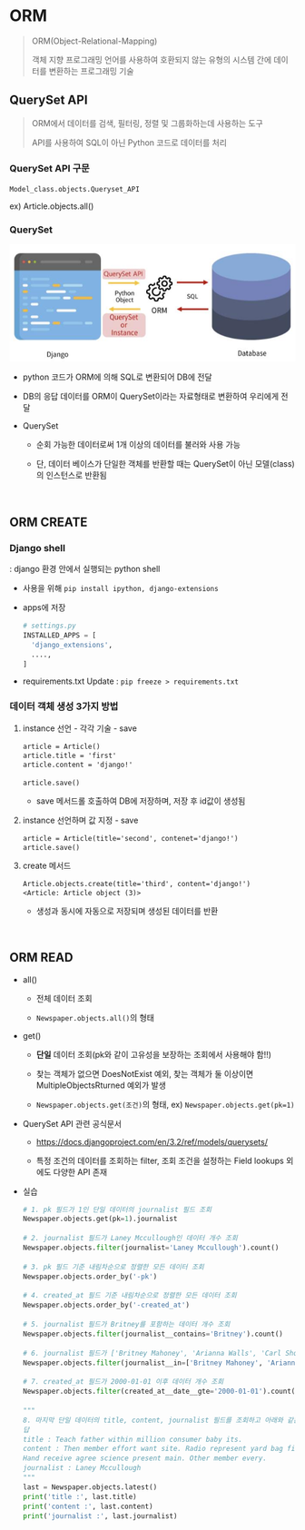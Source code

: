 # ORM

> ORM(Object-Relational-Mapping)
> 
> 객체 지향 프로그래밍 언어를 사용하여 호환되지 않는 유형의 시스템 간에 데이터를 변환하는 프로그래밍 기술

## QuerySet API

> ORM에서 데이터를 검색, 필터링, 정렬 및 그룹화하는데 사용하는 도구
> 
> API를 사용하여 SQL이 아닌 Python 코드로 데이터를 처리

### QuerySet API 구문

`Model_class.objects.Queryset_API`

ex) Article.objects.all()

### QuerySet

![ORM](../image/ORM.jpg)

- python 코드가 ORM에 의해 SQL로 변환되어 DB에 전달

- DB의 응답 데이터를 ORM이 QuerySet이라는 자료형태로 변환하여 우리에게 전달

- QuerySet
  - 순회 가능한 데이터로써 1개 이상의 데이터를 불러와 사용 가능

  - 단, 데이터 베이스가 단일한 객체를 반환할 때는 QuerySet이 아닌 모델(class)의 인스턴스로 반환됨


<br>

## ORM CREATE

### Django shell

: django 환경 안에서 실행되는 python shell

- 사용을 위해 `pip install ipython, django-extensions`

- apps에 저장
  ```python
  # settings.py
  INSTALLED_APPS = [
    'django_extensions',
    ....,
  ]
  ```

- requirements.txt Update : `pip freeze > requirements.txt`

### 데이터 객체 생성 3가지 방법
1. instance 선언 - 각각 기술 - save
    ```shell
    article = Article()
    article.title = 'first'
    article.content = 'django!'

    article.save()
    ```
    - save 메서드롤 호출하여 DB에 저장하며, 저장 후 id값이 생성됨

2. instance 선언하며 값 지정 - save
    ```shell
    article = Article(title='second', contenet='django!')
    article.save()
    ```

3. create 메서드
    ```shell
    Article.objects.create(title='third', content='django!')
    <Article: Article object (3)>
    ```
    - 생성과 동시에 자동으로 저장되며 생성된 데이터를 반환


<br>

## ORM READ

- all()
  - 전체 데이터 조회

  - `Newspaper.objects.all()`의 형태

- get()
  - __단일__ 데이터 조회(pk와 같이 고유성을 보장하는 조회에서 사용해야 함!!)

  - 찾는 객체가 없으면 DoesNotExist 예외, 찾는 객체가 둘 이상이면 MultipleObjectsRturned 예외가 발생

  - `Newspaper.objects.get(조건)`의 형태, ex) `Newspaper.objects.get(pk=1)`

- QuerySet API 관련 공식문서

  - https://docs.djangoproject.com/en/3.2/ref/models/querysets/

  - 특정 조건의 데이터를 조회하는 filter, 조회 조건을 설정하는 Field lookups 외에도 다양한 API 존재

- 실습
  ```python
  # 1. pk 필드가 1인 단일 데이터의 journalist 필드 조회
  Newspaper.objects.get(pk=1).journalist

  # 2. journalist 필드가 Laney Mccullough인 데이터 개수 조회
  Newspaper.objects.filter(journalist='Laney Mccullough').count()

  # 3. pk 필드 기준 내림차순으로 정렬한 모든 데이터 조회
  Newspaper.objects.order_by('-pk')

  # 4. created_at 필드 기준 내림차순으로 정렬한 모든 데이터 조회
  Newspaper.objects.order_by('-created_at')

  # 5. journalist 필드가 Britney를 포함하는 데이터 개수 조회
  Newspaper.objects.filter(journalist__contains='Britney').count()

  # 6. journalist 필드가 ['Britney Mahoney', 'Arianna Walls', 'Carl Short']에 속하는 데이터 개수 조회
  Newspaper.objects.filter(journalist__in=['Britney Mahoney', 'Arianna Walls', 'Carl Short']).count()

  # 7. created_at 필드가 2000-01-01 이후 데이터 개수 조회
  Newspaper.objects.filter(created_at__date__gte='2000-01-01').count()

  """
  8. 마지막 단일 데이터의 title, content, journalist 필드를 조회하고 아래와 같은 형식으로 출력
  답
  title : Teach father within million consumer baby its.
  content : Then member effort want site. Radio represent yard bag fine. Congress movie ten along.
  Hand receive agree science present main. Other member every.
  journalist : Laney Mccullough
  """
  last = Newspaper.objects.latest()
  print('title :', last.title)
  print('content :', last.content)
  print('journalist :', last.journalist)
  ```